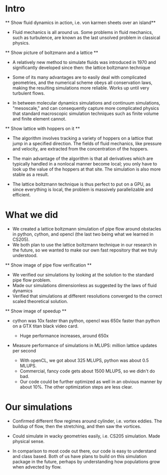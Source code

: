 # Intro

** Show fluid dynamics in action, i.e. von karmen sheets over an island**

* Fluid mechanics is all around us. Some problems in fluid mechanics, such as turbulence, are
  known as the last unsolved problem in classical physics.

** Show picture of boltzmann and a lattice **

* A relatively new method to simulate fluids was introduced in 1970 and significantly developed since then:
 the lattice boltzmann technique
 
* Some of its many advantages are to easily deal with complicated geometries, and the 
numerical scheme obeys all conservation laws, making the resulting simulations more reliable.
Works up until very turbulent flows.

* In between molecular dynamics simulations and continuum simulations, "mesoscale," and can consequently
capture more complicated physics that standard macroscopic simulation techniques such as finite volume and
finite element cannot.

** Show lattice with hoppers on it **

* The algorithm involves tracking a variety of hoppers on a lattice that jump in a specified
direction. The fields of fluid mechanics, like pressure and velocity, are extracted from the concentration of 
the hoppers.

* The main advantage of the algorithm is that all derivatives which are typically handled in a nonlocal
manner become local; you only have to look up the value of the hoppers at that site. The simulation
is also more stable as a result.

* The lattice boltzmann technique is thus perfect to put on a GPU, as since everything is local,
the problem is massively parallelizable and efficient. 

# What we did

* We created a lattice boltzmann simulation of pipe flow around obstacles in python, cython, 
and opencl (the last two being what we learned in CS205).
* We both plan to use the lattice boltzmann technique in our research in the future, so we 
wanted to make our own fast repository that we truly understood.

** Show image of pipe flow verification **

* We verified our simulations by looking at the solution to the standard pipe flow problem.
* Made our simulations dimensionless as suggested by the laws of fluid dynamics
* Verified that simulations at different resolutions converged to the correct scaled theoretical solution.

** Show image of speedup **

* cython was 10x faster than python, opencl was 650x faster than python on a GTX titan black video card. 
    * Huge performance increases, around 650x
    
* Measure performance of simulations in MLUPS: million lattice updates per second
    * With openCL, we got about 325 MLUPS, python was about 0.5 MLUPS.
    * Commercial, fancy code gets about 1500 MLUPS, so we didn't do bad.
    * Our code could be further optimized as well in an obvious manner by about 10%. The other 
    optimization steps are less clear.
    
# Our simulations

* Confirmed different flow regimes around cylinder, i.e. vortex eddies. The buildup of flow, then 
the stretching, and then saw the vortices.
* Could simulate in wacky geometries easily, i.e. CS205 simulation. Made physical sense.

* In comparison to most code out there, our code is easy to understand and class based. Both of us have plans 
to build on this simulation package in the future, perhaps by understanding how populations grow
when advected by flow.
